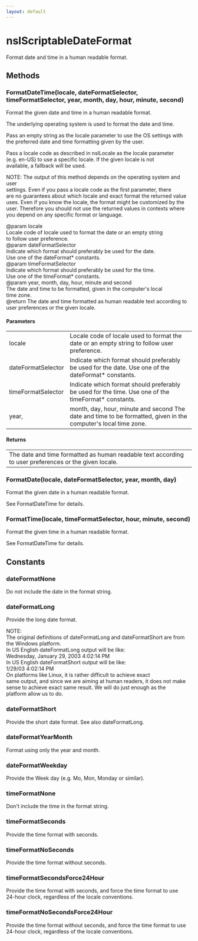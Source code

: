 ```yaml
---
layout: default
---
```


# nsIScriptableDateFormat #
  
Format date and time in a human readable format.  
  

## Methods ##

### FormatDateTime(locale, dateFormatSelector, timeFormatSelector, year, month, day, hour, minute, second) ###
  
Format the given date and time in a human readable format.  
  
The underlying operating system is used to format the date and time.  
  
Pass an empty string as the locale parameter to use the OS settings with  
the preferred date and time formatting given by the user.  
  
Pass a locale code as described in nsILocale as the locale parameter  
(e.g. en-US) to use a specific locale. If the given locale is not  
available, a fallback will be used.  
  
NOTE: The output of this method depends on the operating system and user  
settings. Even if you pass a locale code as the first parameter, there  
are no guarantees about which locale and exact format the returned value  
uses. Even if you know the locale, the format might be customized by the  
user. Therefore you should not use the returned values in contexts where  
you depend on any specific format or language.  
  
@param locale  
       Locale code of locale used to format the date or an empty string  
       to follow user preference.  
@param dateFormatSelector  
       Indicate which format should preferably be used for the date.  
       Use one of the dateFormat* constants.  
@param timeFormatSelector  
       Indicate which format should preferably be used for the time.  
       Use one of the timeFormat* constants.  
@param year, month, day, hour, minute and second  
       The date and time to be formatted, given in the computer's local  
       time zone.  
@return The date and time formatted as human readable text according to  
        user preferences or the given locale.  
  

#### Parameters ####

<table>

<tr>
<td>locale</td>
<td>       Locale code of locale used to format the date or an empty string  
       to follow user preference.  
</td>
</tr>

<tr>
<td>dateFormatSelector</td>
<td>       Indicate which format should preferably be used for the date.  
       Use one of the dateFormat* constants.  
</td>
</tr>

<tr>
<td>timeFormatSelector</td>
<td>       Indicate which format should preferably be used for the time.  
       Use one of the timeFormat* constants.  
</td>
</tr>

<tr>
<td>year,</td>
<td>month, day, hour, minute and second  
       The date and time to be formatted, given in the computer's local  
       time zone.  
</td>
</tr>

</table>

#### Returns ####

<table>

<tr>
<td>The date and time formatted as human readable text according to  
        user preferences or the given locale.  
</td>
</tr>

</table>

### FormatDate(locale, dateFormatSelector, year, month, day) ###
  
Format the given date in a human readable format.  
  
See FormatDateTime for details.  
  

### FormatTime(locale, timeFormatSelector, hour, minute, second) ###
  
Format the given time in a human readable format.  
  
See FormatDateTime for details.  
  

## Constants ##

### dateFormatNone ###
  
Do not include the date in the format string.  
  

### dateFormatLong ###
  
Provide the long date format.  
  
NOTE:  
The original definitions of dateFormatLong and dateFormatShort are from  
the Windows platform.   
In US English dateFormatLong output will be like:  
    Wednesday, January 29, 2003 4:02:14 PM  
In US English dateFormatShort output will be like:  
    1/29/03 4:02:14 PM  
On platforms like Linux, it is rather difficult to achieve exact  
same output, and since we are aiming at human readers, it does not make  
sense to achieve exact same result. We will do just enough as the  
platform allow us to do.   
  

### dateFormatShort ###
  
Provide the short date format. See also dateFormatLong.  
  

### dateFormatYearMonth ###
  
Format using only the year and month.  
  

### dateFormatWeekday ###
  
Provide the Week day (e.g. Mo, Mon, Monday or similar).  
  

### timeFormatNone ###
  
Don't include the time in the format string.  
  

### timeFormatSeconds ###
  
Provide the time format with seconds.  
  

### timeFormatNoSeconds ###
  
Provide the time format without seconds.  
  

### timeFormatSecondsForce24Hour ###
  
Provide the time format with seconds, and force the time format to use  
24-hour clock, regardless of the locale conventions.  
  

### timeFormatNoSecondsForce24Hour ###
  
Provide the time format without seconds, and force the time format to use  
24-hour clock, regardless of the locale conventions.  
  
